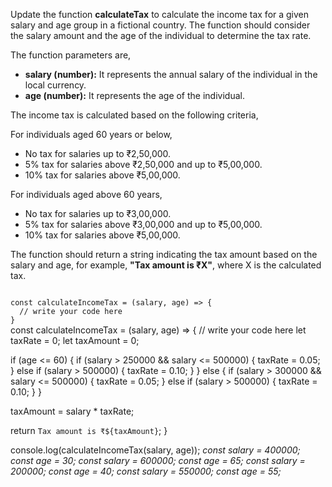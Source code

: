 Update the function **calculateTax** to calculate the income tax for a given salary and age group in a fictional country. The function should consider the salary amount and the age of the individual to determine the tax rate.

The function parameters are,

- **salary (number):** It represents the annual salary of the individual in the local currency.
- **age (number):** It represents the age of the individual.

The income tax is calculated based on the following criteria,

For individuals aged 60 years or below,

- No tax for salaries up to ₹2,50,000.
- 5% tax for salaries above ₹2,50,000 and up to ₹5,00,000.
- 10% tax for salaries above ₹5,00,000.

For individuals aged above 60 years,

- No tax for salaries up to ₹3,00,000.
- 5% tax for salaries above ₹3,00,000 and up to ₹5,00,000.
- 10% tax for salaries above ₹5,00,000.

The function should return a string indicating the tax amount based on the salary and age, for example, **"Tax amount is ₹X"**, where X is the calculated tax.

<codeblock language="javascript" type="exercise" testMode="multipleInput">
<code>
const calculateIncomeTax = (salary, age) => {
  // write your code here
}
</code>

<solution>
const calculateIncomeTax = (salary, age) => {
  // write your code here
  let taxRate = 0;
  let taxAmount = 0;

  if (age <= 60) {
    if (salary > 250000 && salary <= 500000) {
      taxRate = 0.05;
    } else if (salary > 500000) {
      taxRate = 0.10;
    }
  } else {
    if (salary > 300000 && salary <= 500000) {
      taxRate = 0.05;
    } else if (salary > 500000) {
      taxRate = 0.10;
    }
  }

  taxAmount = salary * taxRate;

  return `Tax amount is ₹${taxAmount}`;
}

</solution>
<testcases>
<caller>
console.log(calculateIncomeTax(salary, age));
</caller>
<testcase>
<i>
const salary = 400000;
const age = 30;
</i>
</testcase>
<testcase>
<i>
const salary = 600000;
const age = 65;
</i>
</testcase>
<testcase>
<i>
const salary = 200000;
const age = 40;
</i>
</testcase>
<testcase>
<i>
const salary = 550000;
const age = 55;
</i>
</testcase>
</testcases>
</codeblock>
